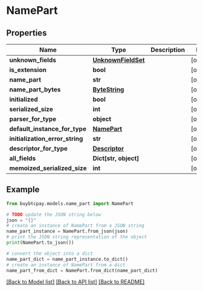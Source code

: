 # NamePart


## Properties

Name | Type | Description | Notes
------------ | ------------- | ------------- | -------------
**unknown_fields** | [**UnknownFieldSet**](UnknownFieldSet.md) |  | [optional] 
**is_extension** | **bool** |  | [optional] 
**name_part** | **str** |  | [optional] 
**name_part_bytes** | [**ByteString**](ByteString.md) |  | [optional] 
**initialized** | **bool** |  | [optional] 
**serialized_size** | **int** |  | [optional] 
**parser_for_type** | **object** |  | [optional] 
**default_instance_for_type** | [**NamePart**](NamePart.md) |  | [optional] 
**initialization_error_string** | **str** |  | [optional] 
**descriptor_for_type** | [**Descriptor**](Descriptor.md) |  | [optional] 
**all_fields** | **Dict[str, object]** |  | [optional] 
**memoized_serialized_size** | **int** |  | [optional] 

## Example

```python
from buybtcpay.models.name_part import NamePart

# TODO update the JSON string below
json = "{}"
# create an instance of NamePart from a JSON string
name_part_instance = NamePart.from_json(json)
# print the JSON string representation of the object
print(NamePart.to_json())

# convert the object into a dict
name_part_dict = name_part_instance.to_dict()
# create an instance of NamePart from a dict
name_part_from_dict = NamePart.from_dict(name_part_dict)
```
[[Back to Model list]](../README.md#documentation-for-models) [[Back to API list]](../README.md#documentation-for-api-endpoints) [[Back to README]](../README.md)


